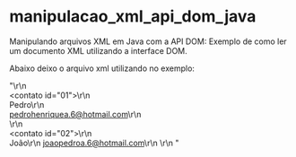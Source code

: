 # manipulacao_xml_api_dom_java
Manipulando arquivos XML em Java com a API DOM: Exemplo de como ler um documento XML utilizando a interface DOM.

Abaixo deixo o arquivo xml utilizando no exemplo:

"<agenda>\r\n   
    <contato id=\"01\">\r\n       
        <nome>Pedro</nome>\r\n        
        <email>pedrohenriquea.6@hotmail.com</email>\r\n    
    </contato>\r\n  
    <contato id=\"02\">\r\n      
        <nome>João</nome>\r\n
        <email>joaopedroa.6@hotmail.com</email>\r\n 
    </contato>\r\n
 </agenda>"
